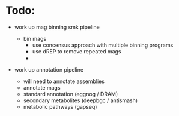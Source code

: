 # Todo:
- work up mag binning smk pipeline
    - bin mags
        - use concensus approach with multiple binning programs
        - use dREP to remove repeated mags
        - 
        
- work up annotation pipeline
    - will need to annotate assemblies
    - annotate mags
     - standard annotation (eggnog / DRAM)
     - secondary metabolites (deepbgc / antismash)
     - metabolic pathways (gapseq)